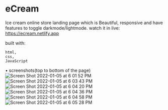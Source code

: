 # eCream
Ice cream online store landing page which is Beautiful, responsive and have features to  toggle darkmode/lightmode.
watch it in live: https://ecream.netlify.app

built with:

```
html,
css,
JavaScript
```

• screenshots(top to bottom of the page)
![Screen Shot 2022-01-05 at 6 01 52 PM](https://user-images.githubusercontent.com/66163130/148249024-f593f0f5-e57f-4271-8737-abf94c8f8feb.png)
![Screen Shot 2022-01-05 at 6 03 43 PM](https://user-images.githubusercontent.com/66163130/148249236-f18f0d53-d8fe-402a-917a-2a8a3d2675d5.png)
![Screen Shot 2022-01-05 at 6 04 20 PM](https://user-images.githubusercontent.com/66163130/148249503-c031e3ac-2fcb-4b4b-923a-06b70881a523.png)
![Screen Shot 2022-01-05 at 6 04 36 PM](https://user-images.githubusercontent.com/66163130/148249522-426cfad4-ec6f-489d-a93e-4e18055a2c2e.png)
![Screen Shot 2022-01-05 at 6 04 58 PM](https://user-images.githubusercontent.com/66163130/148249535-6280d577-5e85-49d5-9863-62c0216abdde.png)
![Screen Shot 2022-01-05 at 6 05 28 PM](https://user-images.githubusercontent.com/66163130/148249545-10e82d94-4f27-4ec4-86ef-867fd59c5a1c.png)
